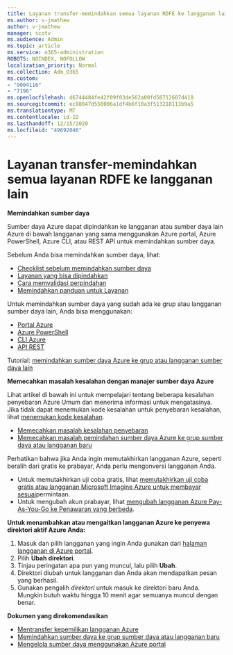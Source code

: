 ```yaml
---
title: Layanan transfer-memindahkan semua layanan RDFE ke langganan lain
ms.author: v-jmathew
author: v-jmathew
manager: scotv
ms.audience: Admin
ms.topic: article
ms.service: o365-administration
ROBOTS: NOINDEX, NOFOLLOW
localization_priority: Normal
ms.collection: Adm_O365
ms.custom:
- "9004116"
- "7196"
ms.openlocfilehash: d6744484fe42f09f03de562a00fd56712607d418
ms.sourcegitcommit: ec88047d550006a1df4b6f10a3f513218113b9a5
ms.translationtype: MT
ms.contentlocale: id-ID
ms.lasthandoff: 12/15/2020
ms.locfileid: "49692046"
---
```

# <a name="transfer-services---move-all-rdfe-services-to-another-subscription"></a>Layanan transfer-memindahkan semua layanan RDFE ke langganan lain

**Memindahkan sumber daya**

Sumber daya Azure dapat dipindahkan ke langganan atau sumber daya lain Azure di bawah langganan yang sama menggunakan Azure portal, Azure PowerShell, Azure CLI, atau REST API untuk memindahkan sumber daya.

Sebelum Anda bisa memindahkan sumber daya, lihat:

- [Checklist sebelum memindahkan sumber daya](https://docs.microsoft.com/azure/azure-resource-manager/resource-group-move-resources?WT.mc_id=Portal-Microsoft_Azure_Support#checklist-before-moving-resources)
- [Layanan yang bisa dipindahkan](https://docs.microsoft.com/azure/azure-resource-manager/move-support-resources?WT.mc_id=Portal-Microsoft_Azure_Support)
- [Cara memvalidasi perpindahan](https://docs.microsoft.com/azure/azure-resource-manager/resource-group-move-resources?WT.mc_id=Portal-Microsoft_Azure_Support#validate-move)
- [Memindahkan panduan untuk Layanan](https://docs.microsoft.com/azure/azure-resource-manager/move-limitations/app-service-move-limitations?WT.mc_id=Portal-Microsoft_Azure_Support)

Untuk memindahkan sumber daya yang sudah ada ke grup atau langganan sumber daya lain, Anda bisa menggunakan:

- [Portal Azure](https://docs.microsoft.com/azure/azure-resource-manager/resource-group-move-resources?WT.mc_id=Portal-Microsoft_Azure_Support#use-the-portal)
- [Azure PowerShell](https://docs.microsoft.com/azure/azure-resource-manager/resource-group-move-resources?WT.mc_id=Portal-Microsoft_Azure_Support#use-azure-powershell)
- [CLI Azure](https://docs.microsoft.com/azure/azure-resource-manager/resource-group-move-resources?WT.mc_id=Portal-Microsoft_Azure_Support#use-azure-cli)
- [API REST](https://docs.microsoft.com/azure/azure-resource-manager/resource-group-move-resources?WT.mc_id=Portal-Microsoft_Azure_Support#use-rest-api)

Tutorial: [memindahkan sumber daya Azure ke grup atau langganan sumber daya lain](https://docs.microsoft.com/azure/azure-resource-manager/resource-manager-tutorial-move-resources)

**Memecahkan masalah kesalahan dengan manajer sumber daya Azure**

Lihat artikel di bawah ini untuk mempelajari tentang beberapa kesalahan penyebaran Azure Umum dan menerima informasi untuk mengatasinya. Jika tidak dapat menemukan kode kesalahan untuk penyebaran kesalahan, lihat [menemukan kode kesalahan](https://docs.microsoft.com/azure/azure-resource-manager/resource-manager-common-deployment-errors?WT.mc_id=Portal-Microsoft_Azure_Support#find-error-code).

- [Memecahkan masalah kesalahan penyebaran](https://docs.microsoft.com/azure/azure-resource-manager/resource-manager-common-deployment-errors)
- [Memecahkan masalah pemindahan sumber daya Azure ke grup sumber daya atau langganan baru](https://docs.microsoft.com/azure/azure-resource-manager/troubleshoot-move)

Perhatikan bahwa jika Anda ingin memutakhirkan langganan Azure, seperti beralih dari gratis ke prabayar, Anda perlu mengonversi langganan Anda.

- Untuk memutakhirkan uji coba gratis, lihat [memutakhirkan uji coba gratis atau langganan Microsoft Imagine Azure untuk membayar sesuai](https://docs.microsoft.com/azure/billing/billing-upgrade-azure-subscription)permintaan.
- Untuk mengubah akun prabayar, lihat [mengubah langganan Azure Pay-As-You-Go ke Penawaran yang berbeda](https://docs.microsoft.com/azure/billing/billing-how-to-switch-azure-offer).

**Untuk menambahkan atau mengaitkan langganan Azure ke penyewa direktori aktif Azure Anda:**

1. Masuk dan pilih langganan yang ingin Anda gunakan dari [halaman langganan di Azure portal](https://portal.azure.com/#blade/Microsoft_Azure_Billing/SubscriptionsBlade).
2. Pilih **Ubah direktori**.
3. Tinjau peringatan apa pun yang muncul, lalu pilih **Ubah**.
4. Direktori diubah untuk langganan dan Anda akan mendapatkan pesan yang berhasil.
5. Gunakan pengalih *direktori* untuk masuk ke direktori baru Anda. Mungkin butuh waktu hingga 10 menit agar semuanya muncul dengan benar.

**Dokumen yang direkomendasikan**

- [Mentransfer kepemilikan langganan Azure](https://docs.microsoft.com/azure/billing-subscription-transfer)
- [Memindahkan sumber daya ke grup sumber daya atau langganan baru](https://docs.microsoft.com/azure/azure-resource-manager/resource-group-move-resources)
- [Mengelola sumber daya menggunakan Azure portal](https://docs.microsoft.com/azure/azure-resource-manager/resource-group-portal)
